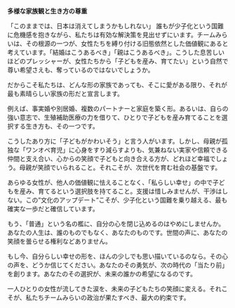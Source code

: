 **多様な家族観と生き方の尊重**

「このままでは、日本は消えてしまうかもしれない」
誰もが少子化という国難に危機感を抱きながら、私たちは有効な解決策を見出せずにいます。チームみらいは、その根源の一つが、女性たちを縛り付ける旧態依然とした価値観にあると考えています。「結婚はこうあるべき」「親はこうあるべき」。こうした息苦しいほどのプレッシャーが、女性たちから「子どもを産み、育てたい」という自然で尊い希望さえも、奪っているのではないでしょうか。

だからこそ私たちは、どんな形の家族であっても、そこに愛がある限り、それが最も素晴らしい家族の形だと宣言します。

例えば、事実婚や別居婚、複数のパートナーと家庭を築く形。あるいは、自らの強い意志で、生殖補助医療の力を借りて、ひとりで子どもを産み育てることを選択する生き方も、その一つです。

こうしたあり方に「子どもがかわいそう」と言う人がいます。しかし、母親が孤独な「ワンオペ育児」に心身をすり減らすよりも、気兼ねない実家や信頼できる仲間と支え合い、心からの笑顔で子どもと向き合える方が、どれほど幸福でしょう。母親が笑顔でいられること。それこそが、次世代を育む社会の基盤です。

あらゆる女性が、他人の価値観に怯えることなく、「私らしい幸せ」の中で子どもを産み、育てるという選択肢を持てること。支援は惜しみませんが、干渉はしない。この”文化のアップデート”こそが、少子化という国難を乗り越える、最も確実な一歩だと確信しています。

もう、「普通」という名の檻に、自分の心を閉じ込めるのはやめにしませんか。あなたの人生は、誰のものでもなく、あなたのものです。世間の声に、あなたの笑顔を曇らせる権利などありません。

もし今、自分らしい幸せの形を、ほんの少しでも思い描いているのなら。その心の声を、どうか信じてください。あなたのその勇気が、次の時代の「当たり前」を創ります。あなたのその選択が、未来の誰かの希望になるのです。

一人ひとりの女性が流してきた涙を、未来の子どもたちの笑顔に変える。それこそが、私たちチームみらいの政治が果たすべき、最大の約束です。